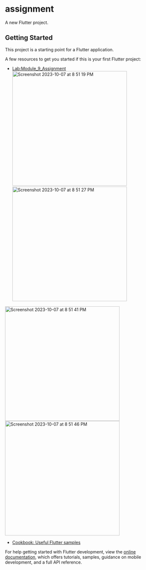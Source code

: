 # assignment

A new Flutter project.

## Getting Started

This project is a starting point for a Flutter application.

A few resources to get you started if this is your first Flutter project:

- [Lab:Module_9_Assignment ](https://docs.flutter.dev/get-started/codelab)<img width="376" alt="Screenshot 2023-10-07 at 8 51 19 PM" src="https://github.com/shahad7464/app_devolpment/assets/95398692/b1e062bf-5b18-4505-bc5a-fbfaebf420a6"><img width="376" alt="Screenshot 2023-10-07 at 8 51 27 PM" src="https://github.com/shahad7464/app_devolpment/assets/95398692/2ab8284f-a8a9-4a9e-9d4c-54b9c69f4bdd">


<img width="376" alt="Screenshot 2023-10-07 at 8 51 41 PM" src="https://github.com/shahad7464/app_devolpment/assets/95398692/cc267c5a-0fea-4f2d-b6b9-5f4efb87e28d"><img width="376" alt="Screenshot 2023-10-07 at 8 51 46 PM" src="https://github.com/shahad7464/app_devolpment/assets/95398692/5d9f36fb-6adc-43b9-b232-2265cda1e5c3">







- [Cookbook: Useful Flutter samples](https://docs.flutter.dev/cookbook)

For help getting started with Flutter development, view the
[online documentation](https://docs.flutter.dev/), which offers tutorials,
samples, guidance on mobile development, and a full API reference.
